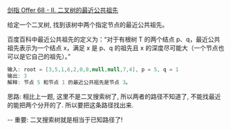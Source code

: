 [剑指 Offer 68 - II. 二叉树的最近公共祖先](https://leetcode-cn.com/problems/er-cha-shu-de-zui-jin-gong-gong-zu-xian-lcof/solution/di-gui-xun-zhao-lu-jing-pan-duan-gong-go-8s2o/)

给定一个二叉树, 找到该树中两个指定节点的最近公共祖先。

百度百科中最近公共祖先的定义为：“对于有根树 T 的两个结点 p、q，最近公共祖先表示为一个结点 x，满足 x 是 p、q 的祖先且 x 的深度尽可能大（一个节点也可以是它自己的祖先）。”

```java
输入: root = [3,5,1,6,2,0,8,null,null,7,4], p = 5, q = 1
输出: 3
解释: 节点 5 和节点 1 的最近公共祖先是节点 3。
```

思路: 
相比上一题, 这里不是二叉搜索树了, 所以两者的路径不知道了, 不能找最近的能把两个分开的了. 所以要把这条路径找出来.

-- 重要: 二叉搜索树就是相当于已知路径了!


